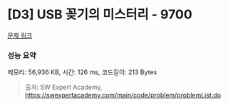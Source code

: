 # [D3] USB 꽂기의 미스터리 - 9700 

[문제 링크](https://swexpertacademy.com/main/code/problem/problemDetail.do?contestProbId=AXDNEA3aaU0DFAVX) 

### 성능 요약

메모리: 56,936 KB, 시간: 126 ms, 코드길이: 213 Bytes



> 출처: SW Expert Academy, https://swexpertacademy.com/main/code/problem/problemList.do